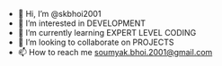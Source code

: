 - 👋 Hi, I’m @skbhoi2001
- 👀 I’m interested in DEVELOPMENT
- 🌱 I’m currently learning EXPERT LEVEL CODING
- 💞️ I’m looking to collaborate on PROJECTS
- 📫 How to reach me soumyak.bhoi.2001@gmail.com

<!---
skbhoi2001/skbhoi2001 is a ✨ special ✨ repository because its `README.md` (this file) appears on your GitHub profile.
You can click the Preview link to take a look at your changes.
--->
